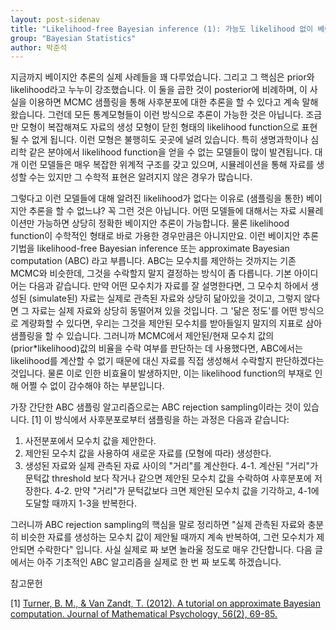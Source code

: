 ```yaml
---
layout: post-sidenav
title: "Likelihood-free Bayesian inference (1): 가능도 likelihood 없이 베이지안 추론을 한다고?"
group: "Bayesian Statistics"
author: 박준석
---
```


지금까지 베이지안 추론의 실제 사례들을 꽤 다루었습니다. 그리고 그 핵심은 prior와 likelihood라고 누누이 강조했습니다. 이 둘을 곱한 것이 posterior에 비례하며, 이 사실을 이용하면 MCMC 샘플링을 통해 사후분포에 대한 추론을 할 수 있다고 계속 말해왔습니다. 그런데 모든 통계모형들이 이런 방식으로 추론이 가능한 것은 아닙니다. 조금만 모형이 복잡해져도 자료의 생성 모형이 닫힌 형태의 likelihood function으로 표현될 수 없게 됩니다. 이런 모형은 불행히도 곳곳에 널려 있습니다. 특히 생명과학이나 심리학 같은 분야에서 likelihood function을 얻을 수 없는 모델들이 많이 발견됩니다. 대개 이런 모델들은 매우 복잡한 위계적 구조를 갖고 있으며, 시뮬레이션을 통해 자료를 생성할 수는 있지만 그 수학적 표현은 알려지지 않은 경우가 많습니다.

그렇다고 이런 모델들에 대해 알려진 likelihood가 없다는 이유로 (샘플링을 통한) 베이지안 추론을 할 수 없느냐? 꼭 그런 것은 아닙니다. 어떤 모델들에 대해서는 자료 시뮬레이션만 가능하면 상당히 정확한 베이지안 추론이 가능합니다. 물론 likelihood function이 수학적인 형태로 바로 가용한 경우만큼은 아니지만요. 이런 베이지안 추론 기법을 likelihood-free Bayesian inference 또는 approximate Bayesian computation (ABC) 라고 부릅니다. ABC는 모수치를 제안하는 것까지는 기존 MCMC와 비슷한데, 그것을 수락할지 말지 결정하는 방식이 좀 다릅니다. 기본 아이디어는 다음과 같습니다. 만약 어떤 모수치가 자료를 잘 설명한다면, 그 모수치 하에서 생성된 (simulate된) 자료는 실제로 관측된 자료와 상당히 닮아있을 것이고, 그렇지 않다면 그 자료는 실제 자료와 상당히 동떨어져 있을 것입니다. 그 '닮은 정도'를 어떤 방식으로 계량화할 수 있다면, 우리는 그것을 제안된 모수치를 받아들일지 말지의 지표로 삼아 샘플링을 할 수 있습니다. 그러니까 MCMC에서 제안된/현재 모수치 값의 (prior*likelihood)값의 비율을 수락 여부를 판단하는 데 사용했다면, ABC에서는 likelihood를 계산할 수 없기 때문에 대신 자료를 직접 생성해서 수락할지 판단하겠다는 것입니다. 물론 이로 인한 비효율이 발생하지만, 이는 likelihood function의 부재로 인해 어쩔 수 없이 감수해야 하는 부분입니다.

가장 간단한 ABC 샘플링 알고리즘으로는 ABC rejection sampling이라는 것이 있습니다. [1] 이 방식에서 사후분포로부터 샘플링을 하는 과정은 다음과 같습니다:

1. 사전분포에서 모수치 값을 제안한다.
2. 제안된 모수치 값을 사용하여 새로운 자료를 (모형에 따라) 생성한다.
3. 생성된 자료와 실제 관측된 자료 사이의 "거리"를 계산한다.
4-1. 계산된 "거리"가 문턱값 threshold 보다 작거나 같으면 제안된 모수치 값을 수락하여 사후분포에 저장한다.
4-2. 만약 "거리"가 문턱값보다 크면 제안된 모수치 값을 기각하고, 4-1에 도달할 때까지 1-3을 반복한다.

그러니까 ABC rejection sampling의 핵심을 말로 정리하면 "실제 관측된 자료와 충분히 비슷한 자료를 생성하는 모수치 값이 제안될 때까지 계속 반복하여, 그런 모수치가 제안되면 수락한다" 입니다. 사실 실제로 짜 보면 놀라울 정도로 매우 간단합니다. 다음 글에서는 아주 기초적인 ABC 알고리즘을 실제로 한 번 짜 보도록 하겠습니다.

참고문헌

[1] <a href="https://www.sciencedirect.com/science/article/pii/S0022249612000272
">Turner, B. M., & Van Zandt, T. (2012). A tutorial on approximate Bayesian computation. Journal of Mathematical Psychology, 56(2), 69-85.</a>
